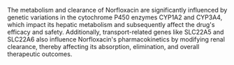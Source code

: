 The metabolism and clearance of Norfloxacin are significantly influenced by genetic variations in the cytochrome P450 enzymes CYP1A2 and CYP3A4, which impact its hepatic metabolism and subsequently affect the drug's efficacy and safety. Additionally, transport-related genes like SLC22A5 and SLC22A6 also influence Norfloxacin's pharmacokinetics by modifying renal clearance, thereby affecting its absorption, elimination, and overall therapeutic outcomes.